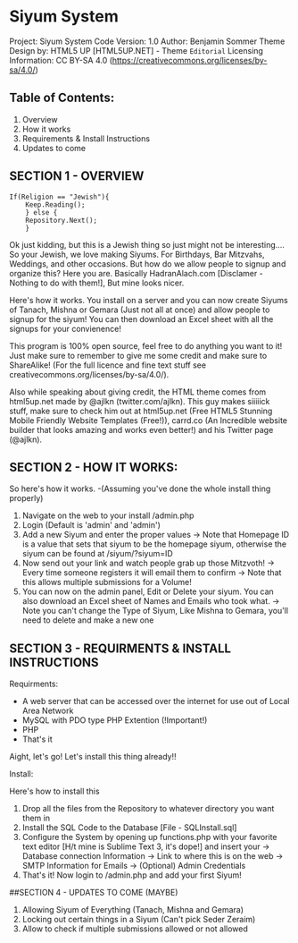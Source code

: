 # Siyum System

Project: Siyum System
Code Version: 1.0
Author: Benjamin Sommer
Theme Design by: HTML5 UP [HTML5UP.NET] - Theme `Editorial`
Licensing Information: CC BY-SA 4.0 (https://creativecommons.org/licenses/by-sa/4.0/)

## Table of Contents:
1. Overview
2. How it works
3. Requirements & Install Instructions
4. Updates to come

## SECTION 1 - OVERVIEW
```
If(Religion == "Jewish"){
	Keep.Reading();
	} else {
	Repository.Next();
	}
```

Ok just kidding, but this is a Jewish thing so just might not be interesting....
So your Jewish, we love making Siyums. For Birthdays, Bar Mitzvahs, Weddings, and other occasions. But how do we allow people to signup and organize this?
Here you are. Basically HadranAlach.com [Disclamer - Nothing to do with them!], But mine looks nicer.

Here's how it works.
You install on a server and you can now create Siyums of Tanach, Mishna or Gemara (Just not all at once) and allow people to signup for the siyum!
You can then download an Excel sheet with all the signups for your convienence! 

This program is 100% open source, feel free to do anything you want to it! Just make sure to remember to give me some credit and make sure to ShareAlike! (For the full licence and fine text stuff see creativecommons.org/licenses/by-sa/4.0/).

Also while speaking about giving credit, the HTML theme comes from html5up.net made by @ajlkn (twitter.com/ajlkn). This guy makes siiiiick stuff, make sure to check him out at html5up.net (Free HTML5 Stunning Mobile Friendly Website Templates (Free!)), carrd.co (An Incredible website builder that looks amazing and works even better!) and his Twitter page (@ajlkn).

## SECTION 2 - HOW IT WORKS:
So here's how it works.
-(Assuming you've done the whole install thing properly)
1. Navigate on the web to your install /admin.php
2. Login (Default is 'admin' and 'admin')
3. Add a new Siyum and enter the proper values
	-> Note that Homepage ID is a value that sets that siyum to be the homepage siyum, otherwise the siyum can be found at /siyum/?siyum=ID
4. Now send out your link and watch people grab up those Mitzvoth!
	-> Every time someone registers it will email them to confirm
	-> Note that this allows multiple submissions for a Volume!
5. You can now on the admin panel, Edit or Delete your siyum. You can also download an Excel sheet of Names and Emails who took what.
	-> Note you can't change the Type of Siyum, Like Mishna to Gemara, you'll need to delete and make a new one

## SECTION 3 - REQUIRMENTS & INSTALL INSTRUCTIONS
	
Requirments:

- A web server that can be accessed over the internet for use out of Local Area Network
- MySQL with PDO type PHP Extention (!Important!)
- PHP
- That's it

Aight, let's go! Let's install this thing already!!

Install: 

Here's how to install this
1. Drop all the files from the Repository to whatever directory you want them in
2. Install the SQL Code to the Database [File - SQLInstall.sql]
3. Configure the System by opening up functions.php with your favorite text editor [H/t mine is Sublime Text 3, it's dope!] and insert your
	-> Database connection Information
	-> Link to where this is on the web
	-> SMTP Information for Emails
	-> (Optional) Admin Credentials
4. That's it! Now login to /admin.php and add your first Siyum!

##SECTION 4 - UPDATES TO COME (MAYBE)

1. Allowing Siyum of Everything (Tanach, Mishna and Gemara)
2. Locking out certain things in a Siyum (Can't pick Seder Zeraim)
3. Allow to check if multiple submissions allowed or not allowed